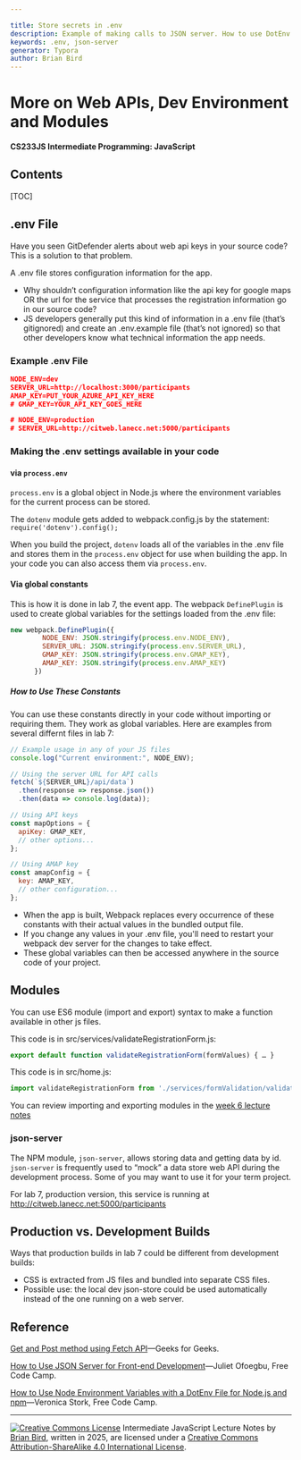 ```yaml
---

title: Store secrets in .env
description: Example of making calls to JSON server. How to use DotEnv to hide secrets.
keywords: .env, json-server
generator: Typora
author: Brian Bird
---
```


<h1>More on Web APIs, Dev Environment and Modules</h1>

**CS233JS Intermediate Programming: JavaScript**

<h2>Contents</h2>

[TOC]

## .env File

Have you seen GitDefender alerts about web api keys in your source code? This is a solution to that problem.

A .env file stores configuration information for the app. 

- Why shouldn’t configuration information like the api key for google 
  maps OR the url for the service that processes the registration 
  information go in our source code?
- JS developers generally put this kind of information in a .env file (that’s 
  gitignored) and create an .env.example file (that’s not ignored) so that 
  other developers know what technical information the app needs.

### Example .env File

```json
NODE_ENV=dev
SERVER_URL=http://localhost:3000/participants
AMAP_KEY=PUT_YOUR_AZURE_API_KEY_HERE
# GMAP_KEY=YOUR_API_KEY_GOES_HERE

# NODE_ENV=production
# SERVER_URL=http://citweb.lanecc.net:5000/participants
```

### Making the .env settings available in your code

#### via `process.env`  
`process.env` is a global object in Node.js where the environment variables for the current process can be stored.

The `dotenv` module gets added to webpack.config.js by the statement:
`require('dotenv').config();`

 When you build the project, `dotenv` loads all of the variables in the .env file and stores them in the `process.env` object for use when building the app. In your code you can also access them via `process.env`.

#### Via global constants  

This is how it is done in lab 7, the event app.
The webpack `DefinePlugin` is used to create global variables for the settings loaded from the .env file:  

```javascript
new webpack.DefinePlugin({
        NODE_ENV: JSON.stringify(process.env.NODE_ENV),
        SERVER_URL: JSON.stringify(process.env.SERVER_URL),
        GMAP_KEY: JSON.stringify(process.env.GMAP_KEY),
        AMAP_KEY: JSON.stringify(process.env.AMAP_KEY)
      })
```

##### How to Use These Constants

You can use these constants directly in your code without importing or requiring them. They work as global variables. Here are examples from several differnt files in lab 7:

```javascript
// Example usage in any of your JS files
console.log("Current environment:", NODE_ENV);

// Using the server URL for API calls
fetch(`${SERVER_URL}/api/data`)
  .then(response => response.json())
  .then(data => console.log(data));

// Using API keys
const mapOptions = {
  apiKey: GMAP_KEY,
  // other options...
};

// Using AMAP key
const amapConfig = {
  key: AMAP_KEY,
  // other configuration...
};
```

- When the app is built, Webpack replaces every occurrence of these constants with their actual values in the bundled output file.
- If you change any values in your .env file, you'll need to restart your webpack dev server for the changes to take effect.
- These global variables can then be accessed anywhere in the source code of your project. 

## Modules

 You can use ES6 module (import and export) syntax to make a function available in other js files.

This code is in src/services/validateRegistrationForm.js:

```javascript
export default function validateRegistrationForm(formValues) { … } 
```

This code is in src/home.js:
```javascript
import validateRegistrationForm from './services/formValidation/validateRegistrationForm';
```

You can review importing and exporting modules in the [week 6 lecture notes](CS233JS-LN-W06-D2-NodeDevToolSetup.html)

### json-server

The NPM module, `json-server`, allows storing data and getting data by id. `json-server` is frequently used to “mock” a data store web API during the development process. Some of you may want to use it for your term project.

For lab 7, production version, this service is running at  http://citweb.lanecc.net:5000/participants

## Production vs. Development Builds

Ways that production builds in lab 7 could be different from development builds:

- CSS is extracted from JS files and bundled into separate CSS files.
- Possible use: the local dev json-store could be used automatically instead of the one running on a web server.



## Reference

[Get and Post method using Fetch API](https://www.geeksforgeeks.org/get-and-post-method-using-fetch-api/)&mdash;Geeks for Geeks.

[How to Use JSON Server for Front-end Development](https://www.freecodecamp.org/news/json-server-for-frontend-development/)&mdash;Juliet Ofoegbu, Free Code Camp.

[How to Use Node Environment Variables with a DotEnv File for Node.js and npm](https://www.freecodecamp.org/news/how-to-use-node-environment-variables-with-a-dotenv-file-for-node-js-and-npm/)&mdash;Veronica Stork, Free Code Camp.



---

[![Creative Commons License](https://i.creativecommons.org/l/by-sa/4.0/88x31.png)](http://creativecommons.org/licenses/by-sa/4.0/) Intermediate JavaScript Lecture Notes by [Brian Bird](https://profbird.dev), written in <time>2025</time>, are licensed under a [Creative Commons Attribution-ShareAlike 4.0 International License](http://creativecommons.org/licenses/by-sa/4.0/). 